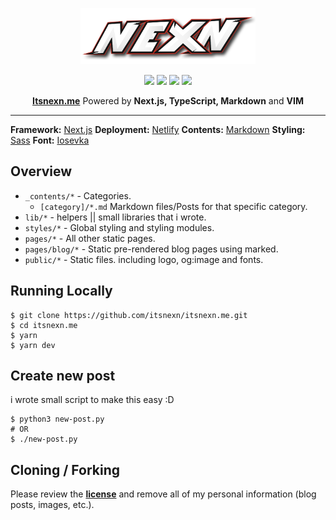 <!-- Made by Nexn with VIM :) -->
<p align="center">
  <img height=90 src="/public/static/images/logo.png">
</p>

<div align="center">
    <div>
        <img src="https://img.shields.io/github/stars/itsnexn/itsnexn.me?style=flat-square"/>
        <img src="https://img.shields.io/github/languages/count/itsnexn/itsnexn.me?style=flat-square"/>
        <img src="https://img.shields.io/github/license/itsnexn/itsnexn.me?style=flat-square" />
        <img src="https://img.shields.io/netlify/52bb8c6d-3f75-4a08-b0a5-5fba5b82261e?style=flat-square" />
    </div>
<p><strong><a href="https://itsnexn.me">Itsnexn.me</a></strong> Powered by <strong>Next.js, TypeScript, Markdown</strong> and <strong>VIM</strong></p>
</div>

---

**Framework:** [Next.js](https://nextjs.org/)
**Deployment:** [Netlify](https://www.netlify.com/)
**Contents:** [Markdown](https://www.markdownguide.org/)
**Styling:** [Sass](https://sass-lang.com/)
**Font:** [Iosevka](https://github.com/be5invis/Iosevka)

## Overview

- `_contents/*` - Categories.
  - `[category]/*.md` Markdown files/Posts for that specific category.
- `lib/*` - helpers || small libraries that i wrote.
- `styles/*` - Global styling and styling modules.
- `pages/*` - All other static pages.
- `pages/blog/*` - Static pre-rendered blog pages using marked.
- `public/*` - Static files. including logo, og:image and fonts.

## Running Locally

```
$ git clone https://github.com/itsnexn/itsnexn.me.git
$ cd itsnexn.me
$ yarn
$ yarn dev
```

## Create new post
i wrote small script to make this easy :D

```
$ python3 new-post.py
# OR
$ ./new-post.py
```

## Cloning / Forking
Please review the **[license](./LICENSE.txt)** and remove all of my personal information (blog posts, images, etc.).
